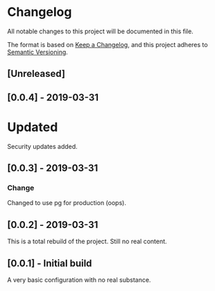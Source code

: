 # Changelog

All notable changes to this project will be documented in this file.

The format is based on [Keep a Changelog](https://keepachangelog.com/en/1.0.0/),
and this project adheres to [Semantic Versioning](https://semver.org/spec/v2.0.0.html).

## [Unreleased]

## [0.0.4] - 2019-03-31

# Updated

Security updates added.

## [0.0.3] - 2019-03-31

### Change

Changed to use pg for production (oops).

## [0.0.2] - 2019-03-31

This is a total rebuild of the project. Still no real content.

## [0.0.1] - Initial build

A very basic configuration with no real substance.